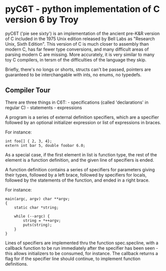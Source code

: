 # pyC6T - python implementation of C version 6 by Troy

pyC6T ('pie see sixty') is an implementation of the ancient pre-K&R version of C included in the 1975 Unix
edition released by Bell Labs as "Research Unix, Sixth Edition". This version
of C is much closer to assembly than modern C, has far fewer type conversions,
and many difficult areas of parsing modern C are missing. More accurately,
it is very similar to many toy C compilers, in tersm of the difficulties
of the language they skip.

Briefly, there's no longs or shorts, structs can't be passed, pointers are guaranteed
to be interchangable with ints, no enums, no typedefs.

## Compiler Tour

There are three things in C6T:
    - specifications (called 'declarations' in regular C)
    - statements
    - expressions

A program is a series of external definition specifiers, which are a specifier followed by an optional initializer expression or list of expressions in braces.

For instance:

    int foo[] { 2, 3, 4};
    extern int bar 5, double foobar 6.0;

As a special case, if the first element in list is function type, the rest of the element is a function definition, and the given line of specifiers is ended.

A function definition contains a series of specifiers for parameters giving their types, followed by a left brace, followed by specifiers for locals, followed by the statements of the function, and ended in a right brace.

For instance:

    main(argc, argv) char **argv;
    {
        static char *string;

        while (--argc) {
            string = *++argv;
            puts(string);
        }
    }

Lines of specifiers are implemented thru the function spec.specline, with a callback function to be run immediately after the specifier has been seen - this allows initializers to be consumed, for instance. The callback returns a flag for if the specifier line should continue, to implement function definitions.
